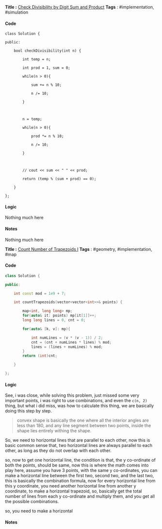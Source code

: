 **Title :** [Check Divisibility by Digit Sum and Product](https://leetcode.com/problems/check-divisibility-by-digit-sum-and-product/)
**Tags** : #implementation, #simulation

#### Code
```
class Solution {

public:

    bool checkDivisibility(int n) {

        int temp = n;

        int prod = 1, sum = 0;

        while(n > 0){

            sum += n % 10;

            n /= 10;

        }

  

        n = temp;

        while(n > 0){

            prod *= n % 10;

            n /= 10;

        }

  

        // cout << sum << " " << prod;

        return (temp % (sum + prod) == 0);

    }

};
```
#### Logic
Nothing much here
#### Notes
Nothing much here


**Title :** [Count Number of Trapezoids I](https://leetcode.com/problems/count-number-of-trapezoids-i/) 
**Tags** :  #geometry, #implementation, #map

#### Code
```cpp
class Solution {

public:

    int const mod = 1e9 + 7;

    int countTrapezoids(vector<vector<int>>& points) {

        map<int, long long> mp;
        for(auto& it: points) mp[it[1]]++;
        long long lines = 0, cnt = 0;

        for(auto& [k, v]: mp){

            int numLines = (v * (v - 1)) / 2;
            cnt = (cnt + numLines * lines) % mod;
            lines = (lines + numLines) % mod;
        }
        return (int)cnt;

    }

};
```
#### Logic
See, i was close, while solving this problem, just missed some very important points, i was right to use combinations, and even the `c(n, 2)` thing, but what i did miss, was how to calculate this thing, we are basically doing this step by step.
> convex shape is basically the one where all the interior angles are less than 180, and any line segment between two points, inside the shape lies entirely withing the shape.

So, we need to horizontal lines that are parallel to each other, now this is basic common sense that, two horizontal lines are always parallel to each other, as long as they do not overlap with each other.

so, now to get one horizontal line, the condition is that, the y co-ordinate of both the points, should be same, now this is where the math comes into play here, assume you have 3 points, with the same y co-ordinates, you can make a horizontal line between the first two, second two, and the last two, this is basically the combination formula, now for every horizontal line from this y coordinate, you need another horizontal line from another y coordinate, to make a horizontal trapezoid, so, basically get the total number of lines from each y co-ordinate and multiply them, and you get all the possible combinations.

so, you need to make a horizontal 
#### Notes








